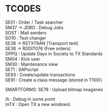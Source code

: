 # TCODES

SE01 : Order / Task searcher\
SM37 -> JDBG : Debug Jobs\
SOST : Mail senders\
SO10 : Text changer\
SE38 -> RSTXTRAN (Transport text)\
SE38 -> RDDIT076 (Free orders)\
OPPQ : Update Days in Society to TX Standards\
SM04 : Kick user\
SM30 : Maintenance view\
SE71 : SAPscript\
SE93 : Create/update transactions\
SE91 : Create a class message (stored in T100)\

SMARTFORMS:
SE78 : Upload bitmap imagenes

/h   : Debug in some point\
/nTX : Open TX a new windows\
